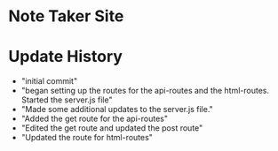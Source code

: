 # Note Taker Site

# Update History
- "initial commit" 
- "began setting up the routes for the api-routes and the html-routes. Started the server.js file" 
- "Made some additional updates to the server.js file." 
- "Added the get route for the api-routes" 
- "Edited the get route and updated the post route" 
- "Updated the route for html-routes" 
